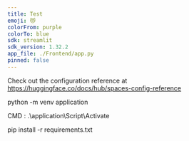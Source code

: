 ```yaml
---
title: Test
emoji: 😻
colorFrom: purple
colorTo: blue
sdk: streamlit
sdk_version: 1.32.2
app_file: ./Frontend/app.py
pinned: false
---
```


Check out the configuration reference at https://huggingface.co/docs/hub/spaces-config-reference

python -m venv application

CMD : .\application\Script\Activate

pip install -r requirements.txt
